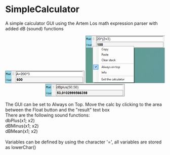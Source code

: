 # SimpleCalculator<br>
A simple calculator GUI using the Artem Los math expression parser with added dB (sound) functions<br>
<p align="center">
  <img src="Screenshots\Screenshot1.png" width="250" title="hover text">
  <img src="Screenshots\Screenshot2.png" width="250" title="hover text">
  <img src="Screenshots\Screenshot3.png" width="250" title="hover text">
</p>

The GUI can be set to Always on Top. Move the calc by clicking to the area between the Float button and the "result" text box<br> 
There are the following sound functions:<br>
dbPlus(x1; x2)<br>
dBMinus(x1; x2)<br>
dBMean(x1; x2)<br>
<br>
Variables can be defined by using the character '=', all variables are stored as lowerChar()<br>
